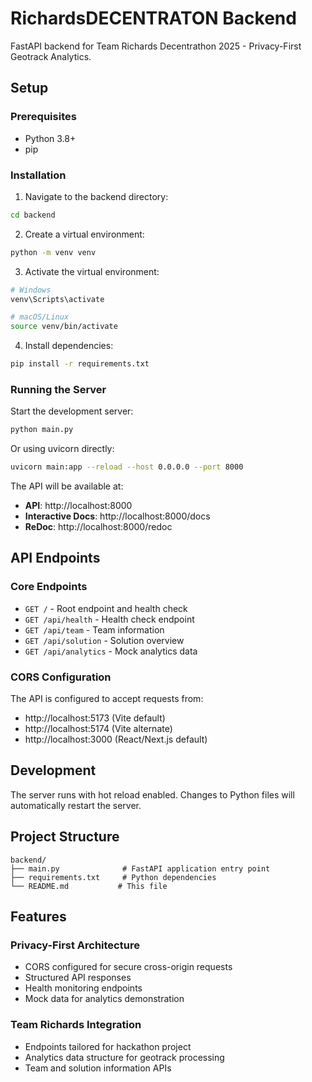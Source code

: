 # RichardsDECENTRATON Backend

FastAPI backend for Team Richards Decentrathon 2025 - Privacy-First Geotrack Analytics.

## Setup

### Prerequisites
- Python 3.8+
- pip

### Installation

1. Navigate to the backend directory:
```bash
cd backend
```

2. Create a virtual environment:
```bash
python -m venv venv
```

3. Activate the virtual environment:
```bash
# Windows
venv\Scripts\activate

# macOS/Linux
source venv/bin/activate
```

4. Install dependencies:
```bash
pip install -r requirements.txt
```

### Running the Server

Start the development server:
```bash
python main.py
```

Or using uvicorn directly:
```bash
uvicorn main:app --reload --host 0.0.0.0 --port 8000
```

The API will be available at:
- **API**: http://localhost:8000
- **Interactive Docs**: http://localhost:8000/docs
- **ReDoc**: http://localhost:8000/redoc

## API Endpoints

### Core Endpoints
- `GET /` - Root endpoint and health check
- `GET /api/health` - Health check endpoint
- `GET /api/team` - Team information
- `GET /api/solution` - Solution overview
- `GET /api/analytics` - Mock analytics data

### CORS Configuration
The API is configured to accept requests from:
- http://localhost:5173 (Vite default)
- http://localhost:5174 (Vite alternate)
- http://localhost:3000 (React/Next.js default)

## Development

The server runs with hot reload enabled. Changes to Python files will automatically restart the server.

## Project Structure
```
backend/
├── main.py              # FastAPI application entry point
├── requirements.txt     # Python dependencies
└── README.md           # This file
```

## Features

### Privacy-First Architecture
- CORS configured for secure cross-origin requests
- Structured API responses
- Health monitoring endpoints
- Mock data for analytics demonstration

### Team Richards Integration
- Endpoints tailored for hackathon project
- Analytics data structure for geotrack processing
- Team and solution information APIs